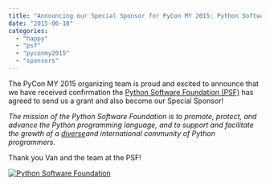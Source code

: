 ```yaml
---
title: "Announcing our Special Sponsor for PyCon MY 2015: Python Software Foundation (PSF)"
date: "2015-06-10"
categories:
  - "happy"
  - "psf"
  - "pyconmy2015"
  - "sponsors"
---
```


The PyCon MY 2015 organizing team is proud and excited to announce that we have received confirmation the [Python Software Foundation (PSF)](https://www.python.org/psf-landing/) has agreed to send us a grant and also become our Special Sponsor!

_The mission of the Python Software Foundation is to promote, protect, and advance the Python programming language, and to support and facilitate the growth of a [diverse](https://www.python.org/psf/diversity/)and international community of Python programmers._

Thank you Van and the team at the PSF!

[![Python Software Foundation](/archived-images/257d6-psf-logo-narrow-256x84.png "Python Software Foundation")](https://www.python.org/psf-landing/)
